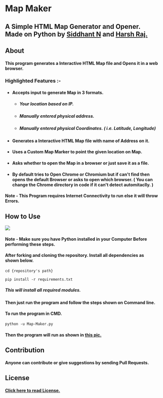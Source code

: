 # Map Maker

## A Simple HTML Map Generator and Opener. Made on Python by [Siddhant N](https://github.com/yatocodes) and [Harsh Raj.](https://github.com/DeadProgrammer0)

## About
#### This program generates a Interactive HTML Map file and Opens it in a web browser.

### Highlighted Features :-
- #### Accepts input to generate Map in 3 formats.
    + ##### Your location based on IP.
    + ##### Manually entered physical address.
    + ##### Manually entered physical Coordinates. ( i.e. Latitude, Longitude)
- #### Generates a Interactive HTML Map file with name of Address on it.
- #### Uses a Custom Map Marker to point the given location on Map.
- #### Asks whether to open the Map in a browser or just save it as a file.
- #### By default tries to Open Chrome or Chromium but if can't find then opens the default Browser or asks to open which browser. ( You can change the Chrome directory in code if it can't detect automitaclly. )

#### Note - This Program requires Internet Connectivity to run else it will throw Errors.

## How to Use

![](https://imgur.com/dy41ACk.png)

####  Note - Make sure you have Python installed in your Computer Before performing these steps.

#### After forking and cloning the repository. Install all dependencies as shown below.

`cd {repository's path}`

`pip install -r requirements.txt`

##### This will install all required modules.

#### Then just run the program and follow the steps shown on Command line.

#### To run the program in CMD.

`python -u Map-Maker.py`

#### Then the program will run as shown in [this pic.](https://imgur.com/dy41ACk.png)

## Contribution

#### Anyone can contribute or give suggestions by sending Pull Requests.

## License

#### [Click here to read License.](https://github.com/yatocodes/Map-Maker/blob/main/LICENSE)
